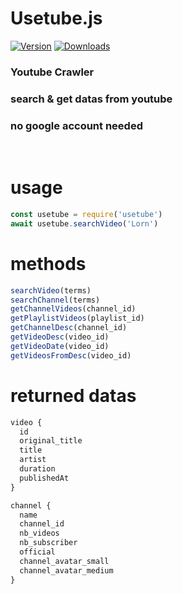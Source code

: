 # **Usetube.js**

[![Version](https://img.shields.io/npm/v/usetube.svg)](https://www.npmjs.com/package/usetube)
[![Downloads](https://img.shields.io/npm/dt/usetube.svg)](https://www.npmjs.com/package/usetube)

### Youtube Crawler

### search & get datas from youtube

### no google account needed

<br>

# usage

```js
const usetube = require('usetube')
await usetube.searchVideo('Lorn')
```

# methods
```js
searchVideo(terms)
searchChannel(terms)
getChannelVideos(channel_id)
getPlaylistVideos(playlist_id)
getChannelDesc(channel_id)
getVideoDesc(video_id)
getVideoDate(video_id)
getVideosFromDesc(video_id)
```

# returned datas
```js
video {
  id
  original_title
  title
  artist
  duration
  publishedAt
}
```
```js
channel {
  name
  channel_id
  nb_videos
  nb_subscriber
  official
  channel_avatar_small
  channel_avatar_medium
}
```
